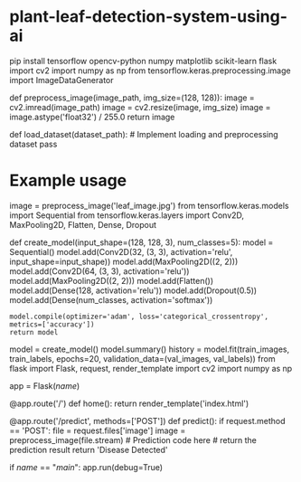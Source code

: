 # plant-leaf-detection-system-using-ai
pip install tensorflow opencv-python numpy matplotlib scikit-learn flask
import cv2
import numpy as np
from tensorflow.keras.preprocessing.image import ImageDataGenerator

def preprocess_image(image_path, img_size=(128, 128)):
    image = cv2.imread(image_path)
    image = cv2.resize(image, img_size)
    image = image.astype('float32') / 255.0
    return image

def load_dataset(dataset_path):
    # Implement loading and preprocessing dataset
    pass

# Example usage
image = preprocess_image('leaf_image.jpg')
from tensorflow.keras.models import Sequential
from tensorflow.keras.layers import Conv2D, MaxPooling2D, Flatten, Dense, Dropout

def create_model(input_shape=(128, 128, 3), num_classes=5):
    model = Sequential()
    model.add(Conv2D(32, (3, 3), activation='relu', input_shape=input_shape))
    model.add(MaxPooling2D((2, 2)))
    model.add(Conv2D(64, (3, 3), activation='relu'))
    model.add(MaxPooling2D((2, 2)))
    model.add(Flatten())
    model.add(Dense(128, activation='relu'))
    model.add(Dropout(0.5))
    model.add(Dense(num_classes, activation='softmax'))

    model.compile(optimizer='adam', loss='categorical_crossentropy', metrics=['accuracy'])
    return model

model = create_model()
model.summary()
history = model.fit(train_images, train_labels, epochs=20, validation_data=(val_images, val_labels))
from flask import Flask, request, render_template
import cv2
import numpy as np

app = Flask(_name_)

@app.route('/')
def home():
    return render_template('index.html')

@app.route('/predict', methods=['POST'])
def predict():
    if request.method == 'POST':
        file = request.files['image']
        image = preprocess_image(file.stream)
        # Prediction code here
        # return the prediction result
        return 'Disease Detected'
    
if _name_ == "_main_":
    app.run(debug=True)
